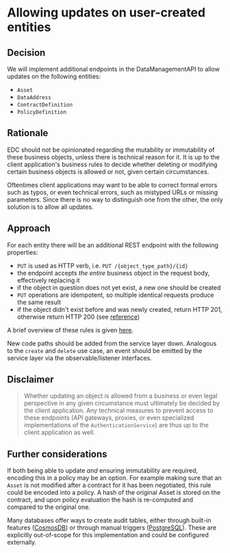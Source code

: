# Allowing updates on user-created entities

## Decision

We will implement additional endpoints in the DataManagementAPI to allow updates on the following entities:

- `Asset`
- `DataAddress`
- `ContractDefinition`
- `PolicyDefinition`

## Rationale

EDC should not be opinionated regarding the mutability or immutability of these business objects, unless there is
technical reason for it. It is up to the client application's business rules to decide whether deleting or modifying
certain business objects is allowed or not, given certain circumstances.

Oftentimes client applications may want to be able to correct formal errors such as typos, or even technical errors,
such as mistyped URLs or missing parameters. Since there is no way to distinguish one from the other, the only solution
is to allow all updates.

## Approach

For each entity there will be an additional REST endpoint with the following properties:

- `PUT` is used as HTTP verb, i.e. `PUT /{object_type_path}/{id}`
- the endpoint accepts _the entire_ business object in the request body, effectively replacing it
- if the object in question does not yet exist, a new one should be created
- `PUT` operations are idempotent, so multiple identical requests produce the same result
- if the object didn't exist before and was newly created, return HTTP 201, otherwise return HTTP
  200 (see [reference](https://developer.mozilla.org/en-US/docs/Web/HTTP/Status#successful_responses))

A brief overview of these rules is given [here](https://restfulapi.net/rest-put-vs-post/).

New code paths should be added from the service layer down. Analogous to the `create` and `delete` use case, an event
should be emitted by the service layer via the observable/listener interfaces.

## Disclaimer

> Whether updating an object is allowed from a business or even legal perspective in any given circumstance must
> ultimately be decided by the client application. Any technical measures to prevent access to these endpoints (API
> gateways, proxies, or even specialized implementations of the `AuthenticationService`) are thus up to the client
> application as well.

## Further considerations

If both being able to update _and_ ensuring immutability are required, encoding this in a policy may be an option.
For example making sure that an `Asset` is not modified after a contract for it has been negotiated, this rule could be
encoded into a policy. A hash of the original Asset is stored on the contract, and upon policy evaluation the hash is
re-computed and compared to the original one.

Many databases offer ways to create audit tables, either through built-in
features ([CosmosDB](https://learn.microsoft.com/en-us/azure/cosmos-db/audit-control-plane-logs)) or through manual
triggers ([PostgreSQL](https://wiki.postgresql.org/wiki/Audit_trigger)). These are explicitly out-of-scope for this
implementation and could be configured externally.